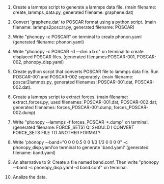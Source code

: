 1. Create a lammps script to generate a lammps data file.
   (main filename: create_lammps_data.py, generated filename: graphene.dat)
   
3. Convert 'graphene.dat' to POSCAR format using a python script.
  (main filename: lammps2poscar.py, generated filename: POSCAR)
   
4. Write "phonopy -c POSCAR" on terminal to create phonon.yaml
   (generated filename: phonon.yaml)
   
5. Write "phonopy -c POSCAR -d --dim a b c" on terminal to create displaced POSCAR files.
   (generated filenames:POSCAR-001, POSCAR-002, phonopy_disp.yaml)
   
6. Create python script that converts POSCAR file to lammps data file. Run POSCAR-001 and POSCAR-002 seperately.
    (main filename: poscar2lammps.py, generated filenames: POSCAR-001.dat, POSCAR-002.dat).
   
7. Create a lammps script to extract forces.
     (main filename: extract_forces.py; used filenames: POSCAR-001.dat, POSCAR-002.dat; generated filenames: forces_POSCAR-001.dump, forces_POSCAR-002.dump)

8. Write "phonopy --lammps -f forces_POSCAR-*.dump" on terminal.
    (generated filename: FORCE_SETS)      Q: SHOULD I CONVERT FORCE_SETS FILE TO ANOTHER FORMAT?
   
9. Write 'phonopy --band="0 0 0  0.5 0 0  1/3 1/3 0  0 0 0" -c phonopy_disp.yaml'on terminal to generate 'band.yaml'
    (generated filename: band.yaml)

10. An alternative to 9: Create a file named band.conf. Then write "phonopy --band -c phonopy_disp.yaml -d band.conf" on terminal.

11. Analize the data.
